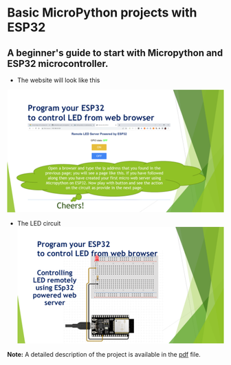 # Basic MicroPython projects with ESP32

## A beginner's guide to start with Micropython and ESP32 microcontroller.

* The website will look like this

![Web server powered by ESP32](/images/12.png)

* The LED circuit 
![Simple LED circuit with ESP32](/images/13.png)

**Note:** A detailed description of the project is available in the [pdf](/Basic_Micropython_projects_with_ESP32.pdf) file.